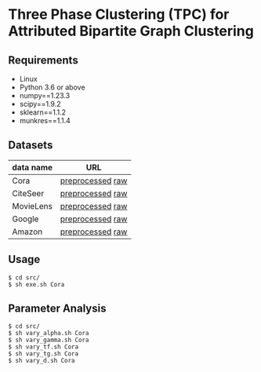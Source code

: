 # Three Phase Clustering (TPC) for Attributed Bipartite Graph Clustering

## Requirements
- Linux
- Python 3.6 or above
- numpy==1.23.3
- scipy==1.9.2
- sklearn==1.1.2
- munkres==1.1.4
  
## Datasets

| data name  | URL  |
|---|---|
| Cora  | [preprocessed](https://github.com/AnryYang/TPC/tree/main/datasets) [raw](https://github.com/chaoyanghe/bipartite-graph-learning)  |
| CiteSeer  | [preprocessed](https://github.com/AnryYang/TPC/tree/main/datasets) [raw](https://github.com/chaoyanghe/bipartite-graph-learning)  |
| MovieLens  | [preprocessed](https://drive.google.com/file/d/1pSxO5QKV3uCFNjQuS5XepeCJyQ6kDn6t/view?usp=sharing) [raw](https://grouplens.org/datasets/movielens/) |
| Google  | [preprocessed](https://drive.google.com/file/d/1pSxO5QKV3uCFNjQuS5XepeCJyQ6kDn6t/view?usp=sharing) [raw](https://cseweb.ucsd.edu/~jmcauley/datasets.html#google_restaurants) | 
| Amazon  | [preprocessed](https://drive.google.com/file/d/1pSxO5QKV3uCFNjQuS5XepeCJyQ6kDn6t/view?usp=sharing) [raw](https://cseweb.ucsd.edu/~jmcauley/datasets/amazon/links.html) | 

## Usage
```shell
$ cd src/
$ sh exe.sh Cora
```

## Parameter Analysis
```shell
$ cd src/
$ sh vary_alpha.sh Cora
$ sh vary_gamma.sh Cora
$ sh vary_tf.sh Cora
$ sh vary_tg.sh Cora
$ sh vary_d.sh Cora
```
